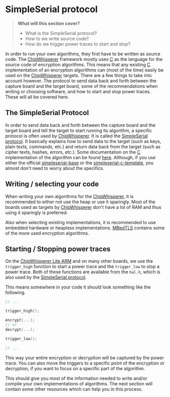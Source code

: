 # SimpleSerial protocol

> **What will this section cover?**
>
> * What is the SimpleSerial protocol?
> * How to we write source code?
> * How do we trigger power traces to start and stop?

In order to run your own algorithms, they first have to be written as source
code. The [ChipWhisperer] framework mostly uses [C] as the language for the
source code of encryption algorithms. This means that any existing [C]
implementation of an encryption algorithms can (most of the time) easily be used
on the [ChipWhisperer] targets. There are a few things to take into account
however. The protocol to send data back and forth between the capture board and
the target board, some of the recommendations when writing or choosing software,
and how to start and stop power traces. These will all be covered here.

## The SimpleSerial Protocol

In order to send data back and forth between the capture board and the target
board and tell the target to start running its algorithm, a specific
protocol is often used by [ChipWhisperer]. It is called the [SimpleSerial
protocol][SimpleSerial]. It basically explains how to send data to the target
(such as keys, plain texts, commands, etc.) and return data back from the target
(such as cipher texts, hashes, errors, etc.). Some documentation on the [C]
implementation of the algorithm can be found
[here](https://github.com/newaetech/chipwhisperer/tree/develop/hardware/victims/firmware/simpleserial).
Although, if you use either the official
[simpleserial-base](https://github.com/newaetech/chipwhisperer/tree/develop/hardware/victims/firmware/simpleserial-base)
or the
[simpleserial-c-template](https://github.com/coastalwhite/simpleserial-c-template),
you almost don't need to worry about the specifics.

## Writing / selecting your code

When writing your own algorithms for the [ChipWhisperer], it is recommended to
either not use the heap or use it sparingly. Most of the boards used as targets
by [ChipWhisperer] don't have a lot of RAM and thus using it sparingly is
preferred.

Also when selecting existing implementations, it is recommended to use
embedded hardware or heapless implementations.
[MBedTLS](https://github.com/ARMmbed/mbedtls) contains some of the more used
encryption algorithms.

## Starting / Stopping power traces

On the [ChipWhisperer Lite ARM][CW LITE ARM] and on many other boards, we use the
`trigger_high` function to start a power trace and the `trigger_low` to stop a
power trace. Both of these functions are available from the `hal.h`, which is
also used by the [SimpleSerial protocol][SimpleSerial].

This means somewhere in your code it should look something like the following.

```c
// ...

trigger_high();

encrypt(...);
// or
decrypt(...);

trigger_low();

// ...
```

This way your entire encryption or decryption will be captured by the power
trace. You can also move the triggers to a specific point of the encryption or
decryption, if you want to focus on a specific part of the algorithm.

This should give you most of the information needed to write and/or compile your
own implementations of algorithms. The next section will contain some other
resources which can help you in this process.

[Python]: https://en.wikipedia.org/wiki/Python_(programming_language)
[C]: https://en.wikipedia.org/wiki/Python_(programming_language)
[RSA]: https://en.wikipedia.org/wiki/RSA_(cryptosystem)
[AES]: https://nl.wikipedia.org/wiki/Advanced_Encryption_Standard
[Power analysis]: https://en.wikipedia.org/wiki/Power_analysis
[ChipWhisperer]: https://github.com/newaetech/chipwhisperer
[Side-Channel analysis]: https://en.wikipedia.org/wiki/Side-channel_attack
[TQDM]: https://github.com/tqdm/tqdm
[NumPy]: https://numpy.org/
[Ubuntu]: https://en.wikipedia.org/wiki/Ubuntu
[Debian]: https://en.wikipedia.org/wiki/Debian
[ArchLinux]: https://en.wikipedia.org/wiki/Arch_Linux
[Manjaro]: https://en.wikipedia.org/wiki/Manjaro
[matplotlib]: https://matplotlib.org/
[pip]: https://pypi.org/project/pip/
[make]: https://en.wikipedia.org/wiki/Make_(software)
[libusb]: https://en.wikipedia.org/wiki/Libusb
[SimpleSerial C Template]: https://github.com/coastalwhite/simpleserial-c-template
[SimpleSerial]: https://chipwhisperer.readthedocs.io/en/latest/simpleserial.html
[CW Lite ARM]: https://www.newae.com/products/NAE-CWLITE-ARM
[ARM toolchain]: https://developer.arm.com/tools-and-software/open-source-software/developer-tools/gnu-toolchain/gnu-rm/downloads
[Simple Power analysis]: https://en.wikipedia.org/wiki/Power_analysis#Simple_power_analysis
[Differential Power analysis]: https://en.wikipedia.org/wiki/Power_analysis#Differential_power_analysis
